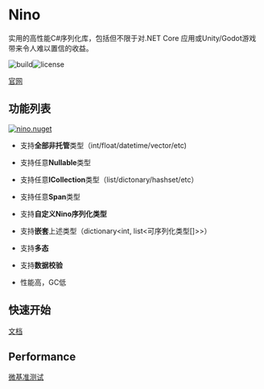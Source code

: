 # Nino

实用的高性能C#序列化库，包括但不限于对.NET Core 应用或Unity/Godot游戏带来令人难以置信的收益。

![build](https://img.shields.io/github/actions/workflow/status/JasonXuDeveloper/Nino/.github/workflows/dotnet.yml?branch=main)![license](https://img.shields.io/github/license/JasonXuDeveloper/Nino)

[官网](https://nino.xgamedev.net/zh/)

## 功能列表

[![nino.nuget](https://img.shields.io/nuget/v/Nino?label=Nino)](https://www.nuget.org/packages/Nino)

- 支持**全部非托管**类型（int/float/datetime/vector/etc)

- 支持任意**Nullable**类型

- 支持任意**ICollection**类型（list/dictonary/hashset/etc）

- 支持任意**Span**类型

- 支持**自定义Nino序列化类型**

- 支持**嵌套**上述类型（dictionary<int, list<可序列化类型[]>>）

- 支持**多态**

- 支持**数据校验**

- 性能高，GC低

## 快速开始

[文档](https://nino.xgamedev.net/zh/start)

## Performance

[微基准测试](https://nino.xgamedev.net/zh/perf/micro)
